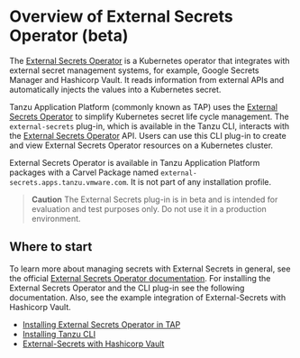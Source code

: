 # Overview of External Secrets Operator (beta)

The [External Secrets Operator](https://external-secrets.io) is a Kubernetes operator that integrates
with external secret management systems, for example, Google Secrets Manager and Hashicorp Vault.
It reads information from external APIs and automatically injects the values into a Kubernetes secret.

Tanzu Application Platform (commonly known as TAP) uses the
[External Secrets Operator](https://external-secrets.io) to simplify Kubernetes secret life cycle management.
The `external-secrets` plug-in, which is available in the Tanzu CLI, interacts with the
[External Secrets Operator](https://external-secrets.io) API. Users can use this CLI plug-in to
create and view External Secrets Operator resources on a Kubernetes cluster.

External Secrets Operator is available in Tanzu Application Platform packages with a Carvel Package
named `external-secrets.apps.tanzu.vmware.com`. It is not part of any installation profile.

>**Caution** The External Secrets plug-in is in beta and is intended for evaluation and test purposes only.
Do not use it in a production environment.

## <a id='abouteso'></a>Where to start

To learn more about managing secrets with External Secrets in general, see the official
[External Secrets Operator documentation](https://external-secrets.io).
For installing the External Secrets Operator and the CLI plug-in see the following documentation.
Also, see the example integration of External-Secrets with Hashicorp Vault.

- [Installing External Secrets Operator in TAP](install-external-secrets-operator.hbs.md)
- [Installing Tanzu CLI](../prerequisites.hbs.md)
- [External-Secrets with Hashicorp Vault](vault-example.md)
